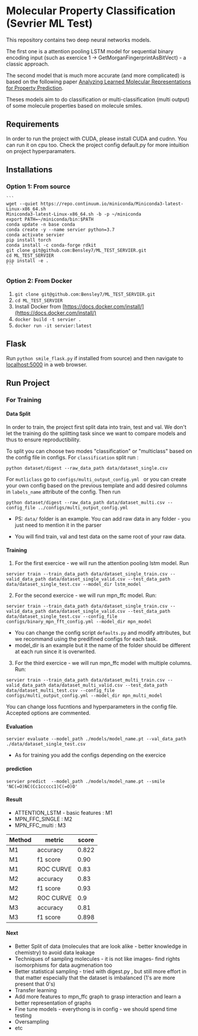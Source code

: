 # Molecular Property Classification (Sevrier ML Test)

This repository contains two deep neural networks models.

The first one is a attention pooling LSTM model for sequential binary encoding input (such as exercice 1 -> GetMorganFingerprintAsBitVect) - a classic approach.

The second model that is much more accurate (and more complicated) is based on the following paper [Analyzing Learned Molecular Representations for Property Prediction](https://pubs.acs.org/doi/abs/10.1021/acs.jcim.9b00237).

Theses models aim to do classification or multi-classification (multi output) of some molecule properties based on molecule smiles.


## Requirements

In order to run the project with CUDA, please install CUDA and cudnn. You can run it on cpu too. Check the project config default.py for more intuition on project hyperparamaters.


## Installations

### Option 1: From source
    ```
    wget --quiet https://repo.continuum.io/miniconda/Miniconda3-latest-Linux-x86_64.sh
    Miniconda3-latest-Linux-x86_64.sh -b -p ~/miniconda 
    export PATH=~/miniconda/bin:$PATH
    conda update -n base conda
    conda create -y --name servier python=3.7
    conda activate servier
    pip install torch
    conda install -c conda-forge rdkit
    git clone git@github.com:Bensley7/ML_TEST_SERVIER.git
    cd ML_TEST_SERVIER
    pip install -e .
    ```

### Option 2: From Docker

1. `git clone git@github.com:Bensley7/ML_TEST_SERVIER.git`
2. `cd ML_TEST_SERVIER`
3. Install Docker from [https://docs.docker.com/install/](https://docs.docker.com/install/)
4. `docker build -t servier .`
5. `docker run -it servier:latest`

## Flask

Run `python smile_flask.py` if installed from source) and then navigate to [localhost:5000](http://localhost:5000) in a web browser.

## Run Project

### For Training

#### Data Split
In order to train, the project first split data into train, test and val. We don't let the training do the splitting task since we want to compare models and thus to ensure reproductibility.

To split you can choose two modes  "classification" or "multiclass" based on the config file in configs.
For `classification` split run :
```
python dataset/digest --raw_data_path data/dataset_single.csv
```

For `mutliclass` go to `configs/multi_output_config.yml ` or you can create your own config based on the previous template and add desired columns in `labels_name` attribute of the config. Then run 

```
python dataset/digest --raw_data_path data/dataset_multi.csv --config_file ../configs/multi_output_config.yml
```
- PS: `data/` folder is an example. You can add raw data in any folder - you just need to mention it in the parser

- You will find train, val and test data on the same root of your raw data.
 
#### Training 

1. For the first exercice - we will run the attention pooling lstm model. Run 
```
servier train --train_data_path data/dataset_single_train.csv --valid_data_path data/dataset_single_valid.csv --test_data_path data/dataset_single_test.csv --model_dir lstm_model
```

2. For the second exercice - we will run mpn_ffc model. Run: 
```
servier train --train_data_path data/dataset_single_train.csv --valid_data_path data/dataset_single_valid.csv --test_data_path data/dataset_single_test.csv --config_file configs/binary_mpn_fft_config.yml --model_dir mpn_model
```
- You can change the config script `defaults.py` and modify attributes,  but we recommand using the predifined configs for each task. 
- model_dir is an example but it the name of the folder should be different at each run since it is overwrited.

3. For the third exercice - we will run mpn_ffc model with multiple columns. Run:

```
servier train --train_data_path data/dataset_multi_train.csv --valid_data_path data/dataset_multi_valid.csv --test_data_path data/dataset_multi_test.csv --config_file configs/multi_output_config.yml --model_dir mpn_multi_model
```

You can change loss fucntions and hyperparameters in the config file. Accepted options are commented.

#### Evaluation
```
servier evaluate --model_path ./models/model_name.pt --val_data_path ./data/dataset_single_test.csv
```
- As for training you add the configs depending on the exercice

#### prediction
```
servier predict  --model_path ./models/model_name.pt --smile 'NC(=O)NC(Cc1ccccc1)C(=O)O'
```

#### Result
- ATTENTION_LSTM - basic features : M1
- MPN_FFC_SINGLE : M2
- MPN_FFC_multi : M3

Method  | metric  | score
------------- |------------- | -------------
M1      | accuracy  | 0.822
M1      | f1 score  | 0.90
M1      | ROC CURVE  | 0.83
M2      | accuracy  | 0.83
M2      | f1 score  | 0.93
M2      | ROC CURVE  | 0.9
M3      | accuracy  | 0.81
M3      | f1 score  | 0.898

#### Next
- Better Split of data (molecules that are look alike - better knowledge in chemistry) to avoid data leakage
- Techniques of sampling molecules - it is not like images- find rights isomorphisms for data augmenation too
- Better statistical sampling - tried with digest.py , but still more effort in that matter especially that the dataset is imbalanced (1's are more present that 0's)
- Transfer learning
- Add more features to mpn_ffc graph to grasp interaction and learn a better representation of graphs
- Fine tune models - everythong is in config - we should spend time testing
- Oversampling
- etc




